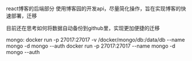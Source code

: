 react博客的后端部分
使用博客园的开发api，尽量简化操作，旨在实现博客的快速部署，迁移

目前还在思考如何将数据自动备份到github里，实现更加便捷的迁移

mongo:
docker run -p 27017:27017 -v /docker/mongo/db:/data/db --name mongo -d mongo --auth
docker run -p 27017:27017 --name mongo -d mongo --auth

